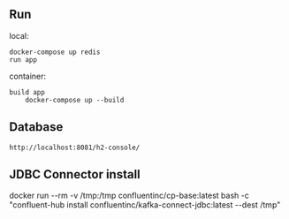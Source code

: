 ## Run

local:

    docker-compose up redis
    run app

container:

    build app
        docker-compose up --build

## Database

    http://localhost:8081/h2-console/

## JDBC Connector install

docker run --rm -v /tmp:/tmp confluentinc/cp-base:latest bash -c "confluent-hub install confluentinc/kafka-connect-jdbc:latest --dest /tmp"

